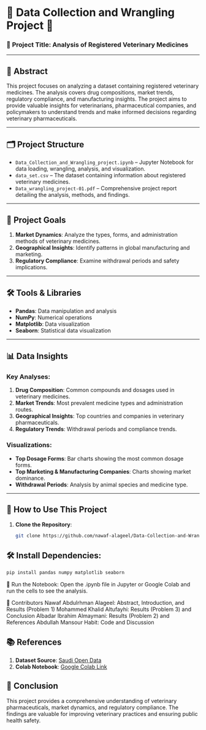 # 🐾 Data Collection and Wrangling Project 🐾

### 📌 **Project Title**: Analysis of Registered Veterinary Medicines

---

## 📖 **Abstract**

This project focuses on analyzing a dataset containing registered veterinary medicines. The analysis covers drug compositions, market trends, regulatory compliance, and manufacturing insights. The project aims to provide valuable insights for veterinarians, pharmaceutical companies, and policymakers to understand trends and make informed decisions regarding veterinary pharmaceuticals.

---

## 🗂️ **Project Structure**

- `Data_Collection_and_Wrangling_project.ipynb` – Jupyter Notebook for data loading, wrangling, analysis, and visualization.
- `data_set.csv` – The dataset containing information about registered veterinary medicines.
- `Data_wrangling_project-01.pdf` – Comprehensive project report detailing the analysis, methods, and findings.

---

## 🚀 **Project Goals**

1. **Market Dynamics**: Analyze the types, forms, and administration methods of veterinary medicines.
2. **Geographical Insights**: Identify patterns in global manufacturing and marketing.
3. **Regulatory Compliance**: Examine withdrawal periods and safety implications.

---

## 🛠️ **Tools & Libraries**

- **Pandas**: Data manipulation and analysis  
- **NumPy**: Numerical operations  
- **Matplotlib**: Data visualization  
- **Seaborn**: Statistical data visualization  

---

## 📊 **Data Insights**

### Key Analyses:
1. **Drug Composition**: Common compounds and dosages used in veterinary medicines.  
2. **Market Trends**: Most prevalent medicine types and administration routes.  
3. **Geographical Insights**: Top countries and companies in veterinary pharmaceuticals.  
4. **Regulatory Trends**: Withdrawal periods and compliance trends.  

### Visualizations:
- **Top Dosage Forms**: Bar charts showing the most common dosage forms.  
- **Top Marketing & Manufacturing Companies**: Charts showing market dominance.  
- **Withdrawal Periods**: Analysis by animal species and medicine type.  

---

## 📝 **How to Use This Project**

1. **Clone the Repository**:
   ```bash
   git clone https://github.com/nawaf-alageel/Data-Collection-and-Wrangling--project.git
## 🛠️ **Install Dependencies:**

```bash
pip install pandas numpy matplotlib seaborn
```

📝 Run the Notebook:
Open the .ipynb file in Jupyter or Google Colab and run the cells to see the analysis.

👥 Contributors
Nawaf Abdulrhman Alageel: Abstract, Introduction, and Results (Problem 1)
Mohammed Khalid Altufayhi: Results (Problem 3) and Conclusion
Albadar Ibrahim Almaymani: Results (Problem 2) and References
Abdullah Mansour Habit: Code and Discussion


## 📚 **References**

1. **Dataset Source**: [Saudi Open Data](https://www.sahpra.org.za/list-of-registered-veterinary-product/)  
2. **Colab Notebook**: [Google Colab Link](https://colab.research.google.com/)



## 🏁 **Conclusion**

This project provides a comprehensive understanding of veterinary pharmaceuticals, market dynamics, and regulatory compliance. The findings are valuable for improving veterinary practices and ensuring public health safety.

